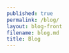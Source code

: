```yaml
---
published: true
permalink: /blog/
layout: blog-front
filename: blog.md
title: Blog
---
```


<!-- # Blog -->

<!-- {% for post in site.posts %}
  <h3 class="blog-title"><a href="{{ post.url }}">{{ post.title }}</a></h3>
  Posted on: {{ post.date | date: "%B %-d, %Y" }} | By: {{ post.byline }}

  <p class="large">{{ post.excerpt }}</p>
{% endfor %} -->